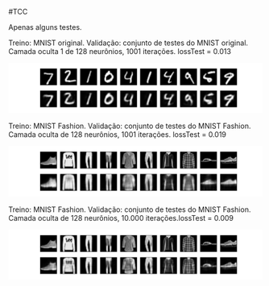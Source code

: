 #TCC

Apenas alguns testes.

Treino: MNIST original. Validação: conjunto de testes do MNIST original. Camada oculta 1 de 128 neurônios, 1001 iterações. lossTest = 0.013

![alt text](mnist_mnist_128_0.013.png)






Treino: MNIST Fashion. Validação: conjunto de testes do MNIST Fashion. Camada oculta de 128 neurônios, 1001 iterações. lossTest = 0.019

![alt text](fashion_fashion_128_0.019.png)





Treino: MNIST Fashion. Validação: conjunto de testes do MNIST Fashion. Camada oculta de 128 neurônios, 10.000 iterações.lossTest = 0.009

![alt text](fashion_fashion_128_0.009.png)



